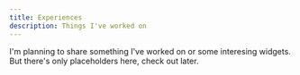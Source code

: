 ```yaml
---
title: Experiences
description: Things I've worked on
---
```

I'm planning to share something I've worked on or some interesing widgets. But there's only placeholders here, check out later.